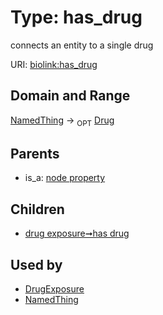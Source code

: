 
# Type: has_drug


connects an entity to a single drug

URI: [biolink:has_drug](https://w3id.org/biolink/vocab/has_drug)


## Domain and Range

[NamedThing](NamedThing.md) ->  <sub>OPT</sub> [Drug](Drug.md)

## Parents

 *  is_a: [node property](node_property.md)

## Children

 *  [drug exposure➞has drug](drug_exposure_has_drug.md)

## Used by

 * [DrugExposure](DrugExposure.md)
 * [NamedThing](NamedThing.md)
